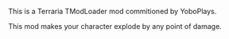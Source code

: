 ﻿This is a Terraria TModLoader mod commitioned by YoboPlays.

This mod makes your character explode by any point of damage.